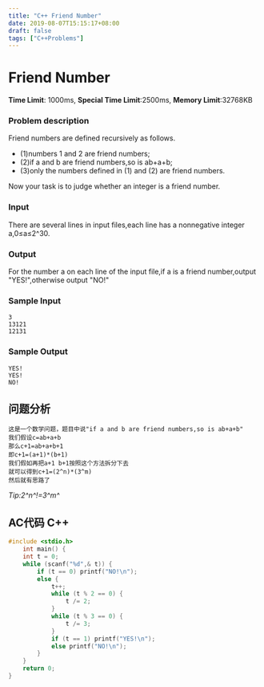 ```yaml
---
title: "C++ Friend Number"
date: 2019-08-07T15:15:17+08:00
draft: false
tags: ["C++Problems"]
---
```


# Friend Number

**Time Limit**: 1000ms, **Special Time Limit**:2500ms, **Memory Limit**:32768KB

### **Problem description**

Friend numbers are defined recursively as follows.

- (1)numbers 1 and 2 are friend numbers;
- (2)if a and b are friend numbers,so is ab+a+b;
- (3)only the numbers defined in (1) and (2) are friend numbers.

Now your task is to judge whether an integer is a friend number. 

### **Input**

There are several lines in input files,each line has a nonnegative integer a,0≤a≤2^30. 

### **Output**

For the number a on each line of the input file,if a is a friend number,output "YES!",otherwise output "NO!" 

### **Sample Input**
    3
    13121
    12131
### **Sample Output**
    YES!
    YES!
    NO!
## **问题分析**
	这是一个数学问题，题目中说"if a and b are friend numbers,so is ab+a+b"
	我们假设c=ab+a+b
	那么c+1=ab+a+b+1
	即c+1=(a+1)*(b+1)
	我们假如再把a+1 b+1按照这个方法拆分下去
	就可以得到c+1=(2^n)*(3^m)
	然后就有思路了
*Tip:2^n^!=3^m^*
## AC代码 C++

```cpp
#include <stdio.h>
	int main() {
	int t = 0;
	while (scanf("%d",& t)) {
		if (t == 0) printf("NO!\n");
		else {
			t++;
			while (t % 2 == 0) {
				t /= 2;
			}
			while (t % 3 == 0) {
				t /= 3;
			}
			if (t == 1) printf("YES!\n");
			else printf("NO!\n");
		}
	}
	return 0;
}
```